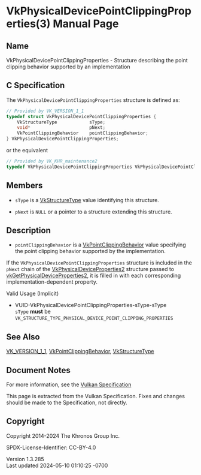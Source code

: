 # VkPhysicalDevicePointClippingProperties(3) Manual Page

## Name

VkPhysicalDevicePointClippingProperties - Structure describing the point
clipping behavior supported by an implementation



## <a href="#_c_specification" class="anchor"></a>C Specification

The `VkPhysicalDevicePointClippingProperties` structure is defined as:

``` c
// Provided by VK_VERSION_1_1
typedef struct VkPhysicalDevicePointClippingProperties {
    VkStructureType            sType;
    void*                      pNext;
    VkPointClippingBehavior    pointClippingBehavior;
} VkPhysicalDevicePointClippingProperties;
```

or the equivalent

``` c
// Provided by VK_KHR_maintenance2
typedef VkPhysicalDevicePointClippingProperties VkPhysicalDevicePointClippingPropertiesKHR;
```

## <a href="#_members" class="anchor"></a>Members

- `sType` is a [VkStructureType](https://registry.khronos.org/vulkan/specs/1.3-extensions/man/html/VkStructureType.html) value identifying
  this structure.

- `pNext` is `NULL` or a pointer to a structure extending this
  structure.

## <a href="#_description" class="anchor"></a>Description

- <span id="extension-limits-pointClipping"></span>
  `pointClippingBehavior` is a
  [VkPointClippingBehavior](https://registry.khronos.org/vulkan/specs/1.3-extensions/man/html/VkPointClippingBehavior.html) value
  specifying the point clipping behavior supported by the
  implementation.

If the `VkPhysicalDevicePointClippingProperties` structure is included
in the `pNext` chain of the
[VkPhysicalDeviceProperties2](https://registry.khronos.org/vulkan/specs/1.3-extensions/man/html/VkPhysicalDeviceProperties2.html)
structure passed to
[vkGetPhysicalDeviceProperties2](https://registry.khronos.org/vulkan/specs/1.3-extensions/man/html/vkGetPhysicalDeviceProperties2.html),
it is filled in with each corresponding implementation-dependent
property.

Valid Usage (Implicit)

- <a href="#VUID-VkPhysicalDevicePointClippingProperties-sType-sType"
  id="VUID-VkPhysicalDevicePointClippingProperties-sType-sType"></a>
  VUID-VkPhysicalDevicePointClippingProperties-sType-sType  
  `sType` **must** be
  `VK_STRUCTURE_TYPE_PHYSICAL_DEVICE_POINT_CLIPPING_PROPERTIES`

## <a href="#_see_also" class="anchor"></a>See Also

[VK_VERSION_1_1](https://registry.khronos.org/vulkan/specs/1.3-extensions/man/html/VK_VERSION_1_1.html),
[VkPointClippingBehavior](https://registry.khronos.org/vulkan/specs/1.3-extensions/man/html/VkPointClippingBehavior.html),
[VkStructureType](https://registry.khronos.org/vulkan/specs/1.3-extensions/man/html/VkStructureType.html)

## <a href="#_document_notes" class="anchor"></a>Document Notes

For more information, see the <a
href="https://registry.khronos.org/vulkan/specs/1.3-extensions/html/vkspec.html#VkPhysicalDevicePointClippingProperties"
target="_blank" rel="noopener">Vulkan Specification</a>

This page is extracted from the Vulkan Specification. Fixes and changes
should be made to the Specification, not directly.

## <a href="#_copyright" class="anchor"></a>Copyright

Copyright 2014-2024 The Khronos Group Inc.

SPDX-License-Identifier: CC-BY-4.0

Version 1.3.285  
Last updated 2024-05-10 01:10:25 -0700
